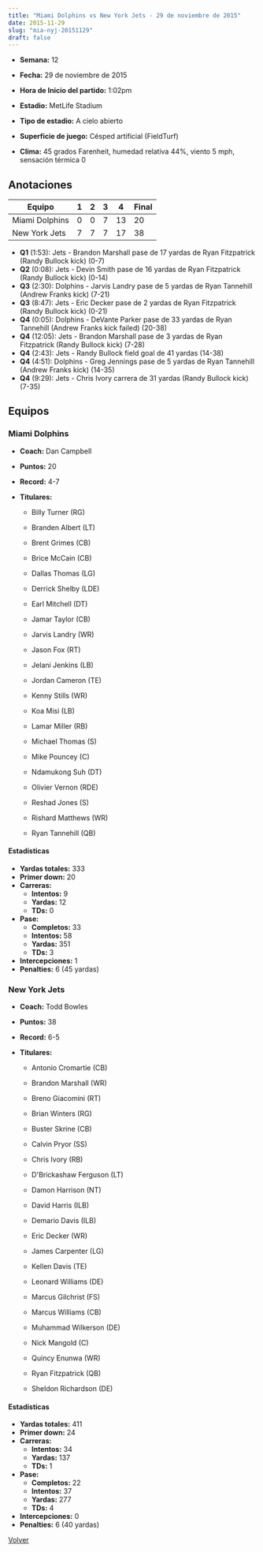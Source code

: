 ```yaml
---
title: "Miami Dolphins vs New York Jets - 29 de noviembre de 2015"
date: 2015-11-29
slug: "mia-nyj-20151129"
draft: false
---
```


* **Semana:** 12
* **Fecha:** 29 de noviembre de 2015

* **Hora de Inicio del partido:** 1:02pm
* **Estadio:** MetLife Stadium
* **Tipo de estadio:** A cielo abierto
* **Superficie de juego:** Césped artificial (FieldTurf)
* **Clima:** 45 grados Farenheit, humedad relativa 44%, viento 5 mph, sensación térmica 0





## Anotaciones
| Equipo | 1 | 2 | 3 | 4 | Final |
|--------|---|---|---|---|-------|
| Miami Dolphins  | 0 | 0 | 7 | 13  | 20 |
| New York Jets  | 7 | 7 | 7 | 17  | 38 |
* **Q1** (1:53): Jets - Brandon Marshall pase de 17 yardas de Ryan Fitzpatrick (Randy Bullock kick) (0-7)
* **Q2** (0:08): Jets - Devin Smith pase de 16 yardas de Ryan Fitzpatrick (Randy Bullock kick) (0-14)
* **Q3** (2:30): Dolphins - Jarvis Landry pase de 5 yardas de Ryan Tannehill (Andrew Franks kick) (7-21)
* **Q3** (8:47): Jets - Eric Decker pase de 2 yardas de Ryan Fitzpatrick (Randy Bullock kick) (0-21)
* **Q4** (0:05): Dolphins - DeVante Parker pase de 33 yardas de Ryan Tannehill (Andrew Franks kick failed) (20-38)
* **Q4** (12:05): Jets - Brandon Marshall pase de 3 yardas de Ryan Fitzpatrick (Randy Bullock kick) (7-28)
* **Q4** (2:43): Jets - Randy Bullock field goal de 41 yardas (14-38)
* **Q4** (4:51): Dolphins - Greg Jennings pase de 5 yardas de Ryan Tannehill (Andrew Franks kick) (14-35)
* **Q4** (9:29): Jets - Chris Ivory carrera de 31 yardas (Randy Bullock kick) (7-35)


## Equipos


### Miami Dolphins
* **Coach:** Dan Campbell
* **Puntos:** 20
* **Record:** 4-7
* **Titulares:** 

  * Billy Turner (RG) 

  * Branden Albert (LT) 

  * Brent Grimes (CB) 

  * Brice McCain (CB) 

  * Dallas Thomas (LG) 

  * Derrick Shelby (LDE) 

  * Earl Mitchell (DT) 

  * Jamar Taylor (CB) 

  * Jarvis Landry (WR) 

  * Jason Fox (RT) 

  * Jelani Jenkins (LB) 

  * Jordan Cameron (TE) 

  * Kenny Stills (WR) 

  * Koa Misi (LB) 

  * Lamar Miller (RB) 

  * Michael Thomas (S) 

  * Mike Pouncey (C) 

  * Ndamukong Suh (DT) 

  * Olivier Vernon (RDE) 

  * Reshad Jones (S) 

  * Rishard Matthews (WR) 

  * Ryan Tannehill (QB) 

#### Estadísticas
* **Yardas totales:** 333
* **Primer down:** 20
* **Carreras:**
  * **Intentos:** 9
  * **Yardas:** 12
  * **TDs:** 0
* **Pase:**
  * **Completos:** 33
  * **Intentos:** 58
  * **Yardas:** 351
  * **TDs:** 3
* **Intercepciones:** 1
* **Penalties:** 6 (45 yardas)

### New York Jets
* **Coach:** Todd Bowles
* **Puntos:** 38
* **Record:** 6-5
* **Titulares:** 

  * Antonio Cromartie (CB) 

  * Brandon Marshall (WR) 

  * Breno Giacomini (RT) 

  * Brian Winters (RG) 

  * Buster Skrine (CB) 

  * Calvin Pryor (SS) 

  * Chris Ivory (RB) 

  * D'Brickashaw Ferguson (LT) 

  * Damon Harrison (NT) 

  * David Harris (ILB) 

  * Demario Davis (ILB) 

  * Eric Decker (WR) 

  * James Carpenter (LG) 

  * Kellen Davis (TE) 

  * Leonard Williams (DE) 

  * Marcus Gilchrist (FS) 

  * Marcus Williams (CB) 

  * Muhammad Wilkerson (DE) 

  * Nick Mangold (C) 

  * Quincy Enunwa (WR) 

  * Ryan Fitzpatrick (QB) 

  * Sheldon Richardson (DE) 

#### Estadísticas
* **Yardas totales:** 411
* **Primer down:** 24
* **Carreras:**
  * **Intentos:** 34
  * **Yardas:** 137
  * **TDs:** 1
* **Pase:**
  * **Completos:** 22
  * **Intentos:** 37
  * **Yardas:** 277
  * **TDs:** 4
* **Intercepciones:** 0
* **Penalties:** 6 (40 yardas)


[Volver](/historia/2015)
